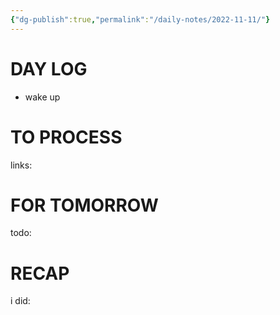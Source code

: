 ```yaml
---
{"dg-publish":true,"permalink":"/daily-notes/2022-11-11/"}
---
```



# DAY LOG
- wake up
# TO PROCESS

links:

# FOR TOMORROW

todo:

# RECAP

i did:
